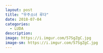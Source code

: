```yaml
---
layout: post
title: "우주소녀 루다"
date: 2018-07-04
categories:
  - LUDA
description:
image: https://i.imgur.com/57SgZgC.jpg
image-sm: https://i.imgur.com/57SgZgC.jpg
---
```

